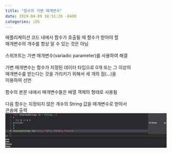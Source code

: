 ```yaml
---
title: "함수의 가변 매개변수"
date: 2019-04-09 18:51:28 -0400
categories: iOS
---
```

애플리케이션 코드 내에서 함수가 호출될 때 함수가 받아야 할<br>
매개변수의 개수를 항상 알 수 있는 것은 아님
<br>
<br>
스위프트는 가변 매개변수(variadic parameter)를 사용하여 해결
<br>
<br>
가변 매개변수는 함수가 지정된 데이터 타입으로 0개 또는 그 이상의<br>
매개변수를 받는다는 것을 가리키기 위해서 세 개의 점(...)을<br>
이용하여 선언
<br>
<br>
함수의 본문 내에서 매개변수들은 배열 객체의 형태로 사용됨
<br>
<br>
다음 함수는 지정되지 않은 개수의 String 값을 매개변수로 받아서<br>
콘솔에 출력
![variadicParameter](/img/variadicParameter.png)
